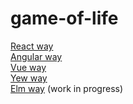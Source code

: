 # game-of-life
<a href="https://diegocardoso93.github.io/game-of-life/react/build/index.html" target="_blank">React way</a>  
<a href="https://diegocardoso93.github.io/game-of-life/angular/dist/" target="_blank">Angular way</a>  
<a href="https://diegocardoso93.github.io/game-of-life/vue/dist/" target="_blank">Vue way</a>  
<a href="https://diegocardoso93.github.io/game-of-life/yew/game_of_life/build/index.html" target="_blank">Yew way</a>  
<a href="https://diegocardoso93.github.io/game-of-life/elm/" target="_blank">Elm way</a> (work in progress)
